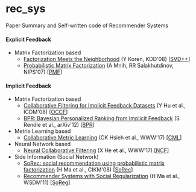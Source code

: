 # rec_sys

Paper Summary and Self-written code of Recommender Systems

#### Explicit Feedback

* Matrix Factorization based
    + [Factorization Meets the Neighborhood](https://dl.acm.org/doi/10.1145/1401890.1401944) (Y Koren, KDD'08) [[SVD++](https://github.com/yunhak0/rec_sys/tree/cstr_PMF/matrix_factorization/SVD_integrated)]
    + [Probabilistic Matrix Factorization](https://papers.nips.cc/paper/2007/file/d7322ed717dedf1eb4e6e52a37ea7bcd-Paper.pdf) (A Mnih, RR Salakhutdinov, NIPS'07) [[PMF](https://github.com/yunhak0/rec_sys/tree/cstr_PMF/matrix_factorization/PMF)]

#### Implicit Feedback

* Matrix Factorization based
    + [Collaborative Filtering for Implicit Feedback Datasets](http://yifanhu.net/PUB/cf.pdf) (Y Hu et al., ICDM'08) [[OCCF]()]
    + [BPR: Bayesian Personalized Ranking from Implicit Feedback](https://arxiv.org/abs/1205.2618) (S Rendle et al., arXiv'12) [[BPR]()]
* Metrix Learning based
    + [Collaborative Metric Learning](https://dl.acm.org/doi/10.1145/3038912.3052639) (CK Hsieh et al., WWW'17) [[CML]()]
* Neural Network based
    + [Neural Collaborative Filtering](https://dl.acm.org/doi/10.1145/3038912.3052569) (X He et al., WWW'17) [[NCF]()]
* Side Information (Social Network)
    + [SoRec: social recommendation using probabilistic matrix factorization](https://dl.acm.org/doi/10.1145/1458082.1458205) (H Ma et al., CIKM'08) [[SoRec]()]
    + [Recommender Systems with Social Regularization](https://dl.acm.org/doi/10.1145/1935826.1935877) (H Ma et al., WSDM'11) [[SoReg]()]
